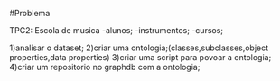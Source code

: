 #Problema

TPC2: 
Escola de musica
-alunos;
-instrumentos;
-cursos;

1)analisar o dataset;
2)criar uma ontologia;(classes,subclasses,object properties,data properties)
3)criar uma script para povoar a ontologia;
4)criar um repositorio no graphdb com a ontologia;
